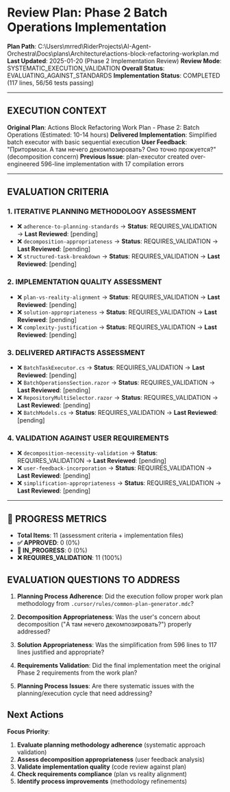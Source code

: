 # Review Plan: Phase 2 Batch Operations Implementation

**Plan Path**: C:\Users\mrred\RiderProjects\AI-Agent-Orchestra\Docs\plans\Architecture\actions-block-refactoring-workplan.md
**Last Updated**: 2025-01-20 (Phase 2 Implementation Review)
**Review Mode**: SYSTEMATIC_EXECUTION_VALIDATION
**Overall Status**: EVALUATING_AGAINST_STANDARDS
**Implementation Status**: COMPLETED (117 lines, 56/56 tests passing)

---

## EXECUTION CONTEXT

**Original Plan**: Actions Block Refactoring Work Plan - Phase 2: Batch Operations (Estimated: 10-14 hours)
**Delivered Implementation**: Simplified batch executor with basic sequential execution
**User Feedback**: "Притормози. А там нечего декомпозировать? Оно точно прожуется?" (decomposition concern)
**Previous Issue**: plan-executor created over-engineered 596-line implementation with 17 compilation errors

---

## EVALUATION CRITERIA

### 1. ITERATIVE PLANNING METHODOLOGY ASSESSMENT
- ❌ `adherence-to-planning-standards` → **Status**: REQUIRES_VALIDATION → **Last Reviewed**: [pending]
- ❌ `decomposition-appropriateness` → **Status**: REQUIRES_VALIDATION → **Last Reviewed**: [pending]
- ❌ `structured-task-breakdown` → **Status**: REQUIRES_VALIDATION → **Last Reviewed**: [pending]

### 2. IMPLEMENTATION QUALITY ASSESSMENT
- ❌ `plan-vs-reality-alignment` → **Status**: REQUIRES_VALIDATION → **Last Reviewed**: [pending]
- ❌ `solution-appropriateness` → **Status**: REQUIRES_VALIDATION → **Last Reviewed**: [pending]
- ❌ `complexity-justification` → **Status**: REQUIRES_VALIDATION → **Last Reviewed**: [pending]

### 3. DELIVERED ARTIFACTS ASSESSMENT
- ❌ `BatchTaskExecutor.cs` → **Status**: REQUIRES_VALIDATION → **Last Reviewed**: [pending]
- ❌ `BatchOperationsSection.razor` → **Status**: REQUIRES_VALIDATION → **Last Reviewed**: [pending]
- ❌ `RepositoryMultiSelector.razor` → **Status**: REQUIRES_VALIDATION → **Last Reviewed**: [pending]
- ❌ `BatchModels.cs` → **Status**: REQUIRES_VALIDATION → **Last Reviewed**: [pending]

### 4. VALIDATION AGAINST USER REQUIREMENTS
- ❌ `decomposition-necessity-validation` → **Status**: REQUIRES_VALIDATION → **Last Reviewed**: [pending]
- ❌ `user-feedback-incorporation` → **Status**: REQUIRES_VALIDATION → **Last Reviewed**: [pending]
- ❌ `simplification-appropriateness` → **Status**: REQUIRES_VALIDATION → **Last Reviewed**: [pending]

---

## 🚨 PROGRESS METRICS
- **Total Items**: 11 (assessment criteria + implementation files)
- **✅ APPROVED**: 0 (0%)
- **🔄 IN_PROGRESS**: 0 (0%)
- **❌ REQUIRES_VALIDATION**: 11 (100%)

## EVALUATION QUESTIONS TO ADDRESS

1. **Planning Process Adherence**: Did the execution follow proper work plan methodology from `.cursor/rules/common-plan-generator.mdc`?

2. **Decomposition Appropriateness**: Was the user's concern about decomposition ("А там нечего декомпозировать?") properly addressed?

3. **Solution Appropriateness**: Was the simplification from 596 lines to 117 lines justified and appropriate?

4. **Requirements Validation**: Did the final implementation meet the original Phase 2 requirements from the work plan?

5. **Planning Process Issues**: Are there systematic issues with the planning/execution cycle that need addressing?

## Next Actions
**Focus Priority**:
1. **Evaluate planning methodology adherence** (systematic approach validation)
2. **Assess decomposition appropriateness** (user feedback analysis)
3. **Validate implementation quality** (code review against plan)
4. **Check requirements compliance** (plan vs reality alignment)
5. **Identify process improvements** (methodology refinements)